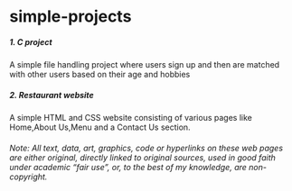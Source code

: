 # simple-projects

##### 1. C project

A simple file handling project where users sign up and then are matched with other users based on their age and hobbies

##### 2. Restaurant website

A simple HTML and CSS website consisting of various pages like Home,About Us,Menu and a Contact Us section.

###### Note: All text, data, art, graphics, code or hyperlinks on these web pages are either original, directly linked to original sources, used in good faith under academic “fair use”, or, to the best of my knowledge, are non-copyright.


